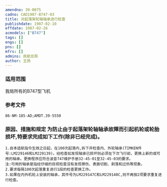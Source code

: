 ```yaml
---
amendno: 39-0075  
cadno: CAD1987-B747-03  
title: 对起落架轮轴轴承进行检查  
publishdate: 1987-02-10  
effdate: 1987-02-26  
acmodels: ["B747"]  
tags: []  
engs: []  
pns: []  
mfrs: []  
admins: 民航总局  
author: 王扬  
---
```

  
### 适用范围  
我局所有的B747型飞机  
  
<!--more-->  
### 参考文件  
    86-NM-185-AD;AMDT.39-5550  
  
### 原因、措施和规定     为防止由于起落架轮轴轴承故障而引起机轮或轮胎损坏,特要求完成如下工作(除非已经完成)。  
    1.自本适航指令生效之日起，在100次起落内,拆下并检查内、外轮轴承(TIMKEN件号:LM229146和LM229139)。经检查如发现轴承已损坏则必须在下次飞行前，更换上新的或可用的轴承。更换程序应符合波音747维护手册32-45-01至32-45-03的要求。  
    注:可用的轴承是指经仔细的目视检查没有发现擦伤、表面切割、剥落和过热等现象。  
    2.要求每隔100次起落重复进行1段的检查更换工作。  
    3.如果在内外机轮上安装的轴承，其件号为LM229147C和LM229140C,则不再按2项要求重复进行检查。  
